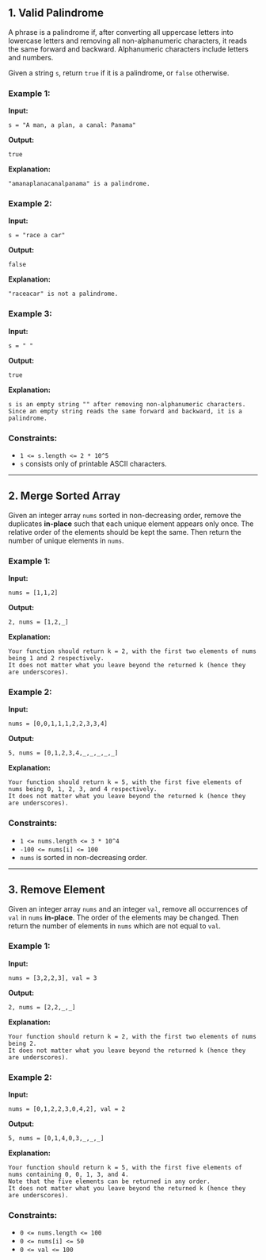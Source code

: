 ## 1. Valid Palindrome

A phrase is a palindrome if, after converting all uppercase letters into lowercase letters and removing all non-alphanumeric characters, it reads the same forward and backward. Alphanumeric characters include letters and numbers.

Given a string `s`, return `true` if it is a palindrome, or `false` otherwise.

### Example 1:

**Input:**
```plaintext
s = "A man, a plan, a canal: Panama"
```
**Output:**
```plaintext
true
```
**Explanation:**
```
"amanaplanacanalpanama" is a palindrome.
```

### Example 2:

**Input:**
```plaintext
s = "race a car"
```
**Output:**
```plaintext
false
```
**Explanation:**
```
"raceacar" is not a palindrome.
```

### Example 3:

**Input:**
```plaintext
s = " "
```
**Output:**
```plaintext
true
```
**Explanation:**
```
s is an empty string "" after removing non-alphanumeric characters.
Since an empty string reads the same forward and backward, it is a palindrome.
```

### Constraints:

- `1 <= s.length <= 2 * 10^5`
- `s` consists only of printable ASCII characters.

---

## 2. Merge Sorted Array

Given an integer array `nums` sorted in non-decreasing order, remove the duplicates **in-place** such that each unique element appears only once. The relative order of the elements should be kept the same. Then return the number of unique elements in `nums`.

### Example 1:

**Input:**
```plaintext
nums = [1,1,2]
```
**Output:**
```plaintext
2, nums = [1,2,_]
```
**Explanation:**
```
Your function should return k = 2, with the first two elements of nums being 1 and 2 respectively.
It does not matter what you leave beyond the returned k (hence they are underscores).
```

### Example 2:

**Input:**
```plaintext
nums = [0,0,1,1,1,2,2,3,3,4]
```
**Output:**
```plaintext
5, nums = [0,1,2,3,4,_,_,_,_,_]
```
**Explanation:**
```
Your function should return k = 5, with the first five elements of nums being 0, 1, 2, 3, and 4 respectively.
It does not matter what you leave beyond the returned k (hence they are underscores).
```

### Constraints:

- `1 <= nums.length <= 3 * 10^4`
- `-100 <= nums[i] <= 100`
- `nums` is sorted in non-decreasing order.

---

## 3. Remove Element

Given an integer array `nums` and an integer `val`, remove all occurrences of `val` in `nums` **in-place**. The order of the elements may be changed. Then return the number of elements in `nums` which are not equal to `val`.

### Example 1:

**Input:**
```plaintext
nums = [3,2,2,3], val = 3
```
**Output:**
```plaintext
2, nums = [2,2,_,_]
```
**Explanation:**
```
Your function should return k = 2, with the first two elements of nums being 2.
It does not matter what you leave beyond the returned k (hence they are underscores).
```

### Example 2:

**Input:**
```plaintext
nums = [0,1,2,2,3,0,4,2], val = 2
```
**Output:**
```plaintext
5, nums = [0,1,4,0,3,_,_,_]
```
**Explanation:**
```
Your function should return k = 5, with the first five elements of nums containing 0, 0, 1, 3, and 4.
Note that the five elements can be returned in any order.
It does not matter what you leave beyond the returned k (hence they are underscores).
```

### Constraints:

- `0 <= nums.length <= 100`
- `0 <= nums[i] <= 50`
- `0 <= val <= 100`
